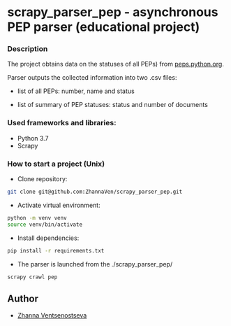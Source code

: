 # scrapy_parser_pep - asynchronous PEP parser (educational project)

### Description

The project obtains data on the statuses of all PEPs) from [peps.python.org](https://peps.python.org/).

Parser outputs the collected information into two .csv files:

- list of all PEPs: number, name and status

- list of summary of PEP statuses: status and number of documents


### Used frameworks and libraries:
- Python 3.7
- Scrapy

### How to start a project (Unix) 
- Clone repository:
```bash
git clone git@github.com:ZhannaVen/scrapy_parser_pep.git
```
- Activate virtual environment:
```bash
python -m venv venv
source venv/bin/activate
```
- Install dependencies:
```bash
pip install -r requirements.txt
```
- The parser is launched from the ./scrapy_parser_pep/
```bash
scrapy crawl pep
```

## Author

- [Zhanna Ventsenostseva](https://github.com/ZhannaVen)


